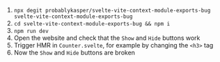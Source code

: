 1. `npx degit probablykasper/svelte-vite-context-module-exports-bug svelte-vite-context-module-exports-bug`
2. `cd svelte-vite-context-module-exports-bug && npm i`
3. `npm run dev`
4. Open the website and check that the `Show` and `Hide` buttons work
5. Trigger HMR in `Counter.svelte`, for example by changing the `<h3>` tag
6. Now the `Show` and `Hide` buttons are broken
